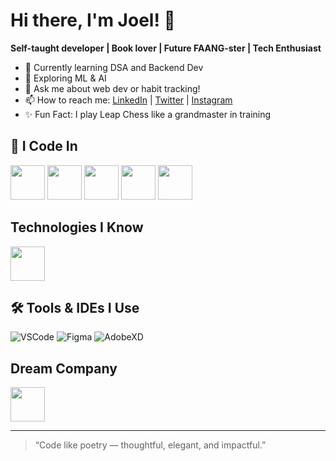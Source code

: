 # Hi there, I'm Joel! 👋

**Self-taught developer | Book lover | Future FAANG-ster | Tech Enthusiast**

- 🌱 Currently learning DSA and Backend Dev
- 🤖 Exploring ML & AI
- 💬 Ask me about web dev or habit tracking!
- 📫 How to reach me: [LinkedIn](https://www.linkedin.com/in/joel-a-r/) | [Twitter](https://x.com/joel__professor) | [Instagram](https://www.instagram.com/smuggler_teritory?igsh=MXJ0MGloNGZ4Zmx3MA==)
- ✨ Fun Fact: I play Leap Chess like a grandmaster in training

## 🚀 I Code In
<img src="https://cdn.jsdelivr.net/gh/devicons/devicon@latest/icons/css3/css3-original.svg" width="55" height="55" />
<img src="https://cdn.jsdelivr.net/gh/devicons/devicon@latest/icons/html5/html5-original.svg" width="55" height="55" />
<img src="https://cdn.jsdelivr.net/gh/devicons/devicon@latest/icons/javascript/javascript-original.svg" width="55" height="55" /> <img src="https://cdn.jsdelivr.net/gh/devicons/devicon@latest/icons/java/java-original.svg" width="55" height="55"/>
          
<img src="https://cdn.jsdelivr.net/gh/devicons/devicon/icons/python/python-original.svg" width="55" height="55"/>

## Technologies I Know
<img src="https://cdn.jsdelivr.net/gh/devicons/devicon@latest/icons/bootstrap/bootstrap-original.svg" width="55" height="55"  />

## 🛠️ Tools & IDEs I Use
![VSCode](https://img.shields.io/badge/-VSCode-007ACC?style=flat-square&logo=visual-studio-code)
![Figma](https://img.shields.io/badge/-Figma-black?style=flat-square&logo=figma)
![AdobeXD](https://img.shields.io/badge/-AdobeXD-FF61F6?style=flat-square&logo=adobe-xd)

## Dream Company
<img src="https://cdn.jsdelivr.net/gh/devicons/devicon@latest/icons/apple/apple-original.svg" width="55" height="55" />
<i class="devicon-apple-original"></i>
          
---

> “Code like poetry — thoughtful, elegant, and impactful.”

